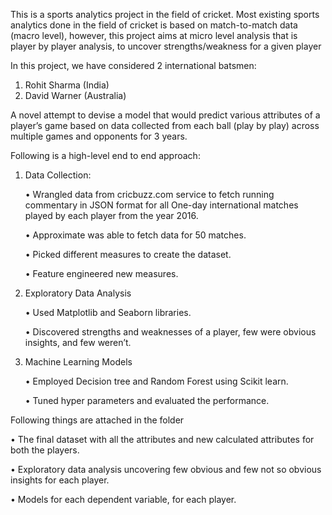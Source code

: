 This is a sports analytics project in the field of cricket. Most existing sports analytics done in the field of cricket is based on match-to-match data (macro level), however, this project aims at micro level analysis that is player by player analysis, to uncover strengths/weakness for a given player

In this project, we have considered 2 international batsmen:
1.	Rohit Sharma (India)
2.	David Warner (Australia)

A novel attempt to devise a model that would predict various attributes of a player’s game based on data collected from each ball (play by play) across multiple games and opponents for 3 years.


Following is a high-level end to end approach:
1. Data Collection:

   •  Wrangled data from cricbuzz.com service to fetch running commentary in JSON format for all One-day international matches played by each player from the year 2016.
   
   •  Approximate was able to fetch data for 50 matches.
  
   •  Picked different measures to create the dataset.
  
   •  Feature engineered new measures.
   
 2. Exploratory Data Analysis
 
    • Used Matplotlib and Seaborn libraries.
    
    • Discovered strengths and weaknesses of a player, few were obvious insights, and few weren’t.  
    
 3. Machine Learning Models
 
    • Employed Decision tree and Random Forest using Scikit learn.
    
    • Tuned hyper parameters and evaluated the performance.
    
Following things are attached in the folder

• The final dataset with all the attributes and new calculated attributes for both the players.

• Exploratory data analysis uncovering few obvious and few not so obvious insights for each player.

• Models for each dependent variable, for each player.


